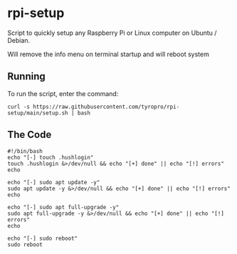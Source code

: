 # rpi-setup
Script to quickly setup any Raspberry Pi or Linux computer on Ubuntu / Debian.

Will remove the info menu on terminal startup and will reboot system

## Running
To run the script, enter the command:

`curl -s https://raw.githubusercontent.com/tyropro/rpi-setup/main/setup.sh | bash`

## The Code
```shell
#!/bin/bash
echo "[-] touch .hushlogin"
touch .hushlogin &>/dev/null && echo "[+] done" || echo "[!] errors"
echo

echo "[-] sudo apt update -y"
sudo apt update -y &>/dev/null && echo "[+] done" || echo "[!] errors"
echo

echo "[-] sudo apt full-upgrade -y"
sudo apt full-upgrade -y &>/dev/null && echo "[+] done" || echo "[!] errors"
echo

echo "[-] sudo reboot"
sudo reboot
```
